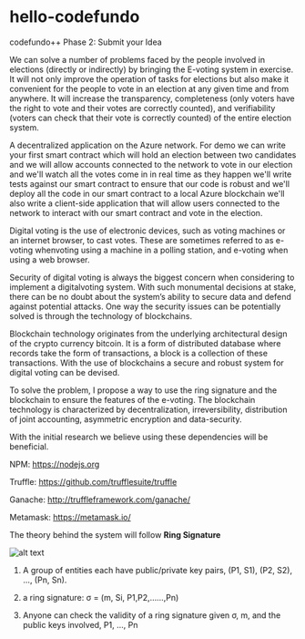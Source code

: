 # hello-codefundo
codefundo++ Phase 2:  Submit your Idea

We can solve a number of problems faced by the people involved in elections (directly or indirectly) by bringing the E-voting system in exercise. It will not only improve the operation of tasks for elections but also make it convenient for the people to vote in an election at any given time and from anywhere. It will increase the transparency, completeness (only voters have the right to vote and their votes are correctly counted), and verifiability (voters can check that their vote is correctly counted) of the entire election system.

A decentralized application on the Azure network. For demo we can write your first smart contract which will hold an election between two candidates and we will allow accounts connected to the network to vote in our election and we'll watch all the votes come in in real time as they happen we'll write tests against our smart contract to ensure that our code is robust and we'll deploy all the code in our smart contract to a local Azure blockchain we'll also write a client-side application that will allow users connected to the network to interact with our smart contract and vote in the election.

Digital voting is the use of electronic devices, such as voting machines or an internet browser, to cast votes. These are sometimes referred to as e-voting whenvoting using a machine in a polling station, and e-voting when using a web browser.

Security of digital voting is always the biggest concern when considering to implement a digitalvoting system. With such monumental decisions at stake, there can be no doubt about the system’s ability to secure data and defend against potential attacks. One way the security issues can be potentially solved is through the technology of blockchains.

Blockchain technology originates from the underlying architectural design of the crypto currency bitcoin. It is a form of distributed database where records take the form of transactions, a block is a collection of these transactions. With the use of blockchains a secure and robust system for digital voting can be devised.

To solve the problem, I propose a way to use the ring signature and the blockchain to ensure the features of the e-voting. The blockchain technology is characterized by decentralization, irreversibility, distribution of joint accounting, asymmetric encryption and data-security.

With the initial research we believe using these dependencies will be beneficial.

NPM: https://nodejs.org

Truffle: https://github.com/trufflesuite/truffle

Ganache: http://truffleframework.com/ganache/

Metamask: https://metamask.io/

The theory behind the system will follow __Ring Signature__

![alt text](https://upload.wikimedia.org/wikipedia/commons/3/34/Ring-signature.svg)

1. A group of entities each have public/private key pairs, (P1, S1), (P2, S2), ..., (Pn, Sn).

2. a ring signature: σ = (m, Si, P1,P2,……,Pn)

3. Anyone can check the validity of a ring signature given σ, m, and the public keys involved, P1, ..., Pn

